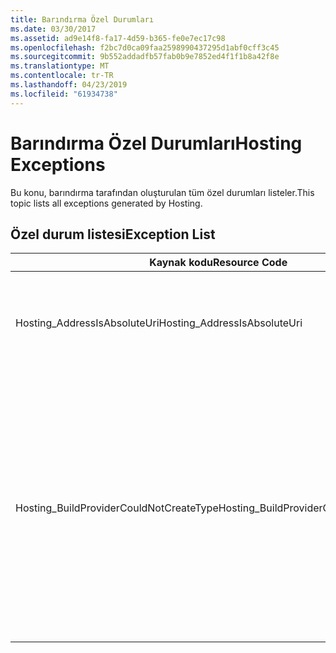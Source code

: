 ```yaml
---
title: Barındırma Özel Durumları
ms.date: 03/30/2017
ms.assetid: ad9e14f8-fa17-4d59-b365-fe0e7ec17c98
ms.openlocfilehash: f2bc7d0ca09faa2598990437295d1abf0cff3c45
ms.sourcegitcommit: 9b552addadfb57fab0b9e7852ed4f1f1b8a42f8e
ms.translationtype: MT
ms.contentlocale: tr-TR
ms.lasthandoff: 04/23/2019
ms.locfileid: "61934738"
---
```

# <a name="hosting-exceptions"></a><span data-ttu-id="a5467-102">Barındırma Özel Durumları</span><span class="sxs-lookup"><span data-stu-id="a5467-102">Hosting Exceptions</span></span>
<span data-ttu-id="a5467-103">Bu konu, barındırma tarafından oluşturulan tüm özel durumları listeler.</span><span class="sxs-lookup"><span data-stu-id="a5467-103">This topic lists all exceptions generated by Hosting.</span></span>  
  
## <a name="exception-list"></a><span data-ttu-id="a5467-104">Özel durum listesi</span><span class="sxs-lookup"><span data-stu-id="a5467-104">Exception List</span></span>  
  
|<span data-ttu-id="a5467-105">Kaynak kodu</span><span class="sxs-lookup"><span data-stu-id="a5467-105">Resource Code</span></span>|<span data-ttu-id="a5467-106">Kaynak dizesi</span><span class="sxs-lookup"><span data-stu-id="a5467-106">Resource String</span></span>|  
|-------------------|---------------------|  
|<span data-ttu-id="a5467-107">Hosting_AddressIsAbsoluteUri</span><span class="sxs-lookup"><span data-stu-id="a5467-107">Hosting_AddressIsAbsoluteUri</span></span>|<span data-ttu-id="a5467-108">Tam URI izin verilmez.</span><span class="sxs-lookup"><span data-stu-id="a5467-108">The full URI is not allowed.</span></span> <span data-ttu-id="a5467-109">Tam bir URI'leri değerlerine ServiceHostingEnvironment.EnsureServiceAvailable API için izin verilmez.</span><span class="sxs-lookup"><span data-stu-id="a5467-109">Full URIs are not allowed for the ServiceHostingEnvironment.EnsureServiceAvailable API.</span></span> <span data-ttu-id="a5467-110">Sanal yol için karşılık gelen hizmet kullanın.</span><span class="sxs-lookup"><span data-stu-id="a5467-110">Use a virtual path for the corresponding service.</span></span>|  
|<span data-ttu-id="a5467-111">Hosting_BuildProviderCouldNotCreateType</span><span class="sxs-lookup"><span data-stu-id="a5467-111">Hosting_BuildProviderCouldNotCreateType</span></span>|<span data-ttu-id="a5467-112">Hizmet derleme sırasında belirtilen CLR türü yüklenemiyor.</span><span class="sxs-lookup"><span data-stu-id="a5467-112">The specified CLR type cannot be loaded during service compilation.</span></span> <span data-ttu-id="a5467-113">Bu tür içinde uygulamanın kaynak dosyada ya da tanımlanır doğrulayın \\\App_Code dizin, uygulamanın içinde bulunan bir derlemede yer alan \\\bin dizinine veya yüklü bir derlemede mevcut Genel Derleme Önbelleği.</span><span class="sxs-lookup"><span data-stu-id="a5467-113">Verify that this type is either defined in a source file located in the application's \\\App_Code directory, contained in a compiled assembly located in the application's \\\bin directory, or present in an assembly installed in the Global Assembly Cache.</span></span> <span data-ttu-id="a5467-114">Tür adı büyük/küçük harfe duyarlıdır.</span><span class="sxs-lookup"><span data-stu-id="a5467-114">The type name is case-sensitive.</span></span> <span data-ttu-id="a5467-115">Dizinleri gibi \\\App_Code ve \\\bin, uygulamanın kök dizininde yer alması gerekir.</span><span class="sxs-lookup"><span data-stu-id="a5467-115">The directories such as \\\App_Code and \\\bin must be located in the application's root directory.</span></span> <span data-ttu-id="a5467-116">\\\App_Code ve \\\bin dizinleri dizinlerde yerleştirilemez.</span><span class="sxs-lookup"><span data-stu-id="a5467-116">The \\\App_Code and \\\bin directories cannot be nested in subdirectories.</span></span>|
